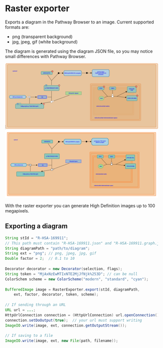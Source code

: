 # Raster exporter
Exports a diagram in the Pathway Browser to an image. Current supported formats are:

* png (transparent background)
* jpg, jpeg, gif (white background)

The diagram is generated using the diagram JSON file, so you may notice  small differences with Pathway Browser.

<div>
<img src=doc/R-HSA-169911_pathway-browser.png alt="R-HSA-169911 (Pathway browser)" title="R-HSA-169911 (Pathway browser)"/>
<img src=doc/R-HSA-169911_diagram-exporter.png alt="R-HSA-169911 (Image exporter)" title="R-HSA-169911 (Image exporter)"/>
</div>

With the raster exporter you can generate High Definition images up to 100 megapixels.

## Exporting a diagram

```java
String stId = "R-HSA-169911";
// This path must contain "R-HSA-169911.json" and "R-HSA-169911.graph.json" files
String diagramPath = "path/to/diagram";
String ext = "png"; // png, jpeg, jpg, gif
Double factor = 2;  // 0.1 to 10

Decorator decorator = new Decorator(selection, flags);
String token = "MjAxNzEwMTIxNTE2MjJfNjk%253D"; // can be null
ColorSchem scheme = new ColorScheme("modern", "standard", "cyan");

BufferedImage image = RasterExporter.export(stId, diagramPath,
	ext, factor, decorator, token, scheme);

// If sending through an URL
URL url = ...;
HttpUrlConnection connection = (HttpUrlConnection) url.openConnection();
connection.setDoOutput(true);  // your url must support writing
ImageIO.write(image, ext, connection.getOutputStream());

// If saving to a file
ImageIO.write(image, ext, new File(path, filename));
```

